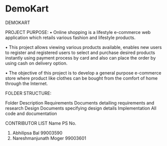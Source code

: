 # DemoKart

DEMOKART 

PROJECT PURPOSE:
•	Online shopping is a lifestyle e-commerce web application which retails various fashion and lifestyle products.

•	This project allows viewing various products available, enables new users to register and registered users to select and purchase desired products instantly using payment process by card and also can place the order by using cash on delivery option.

•	The objective of this project is to develop a general purpose e-commerce store where product like clothes can be bought from the comfort of home through the Internet.

FOLDER STRUCTURE:

Folder	                        Description
Requirements	                Documents detailing requirements and research
Design                  	Documents specifying design details
Implementation	                All code and documentation

CONTRIBUTOR LIST
Name	                         PS No.				
1) Abhilipsa Bal	        99003590				
2) Nareshmanjunath Moger	99003601				
					


